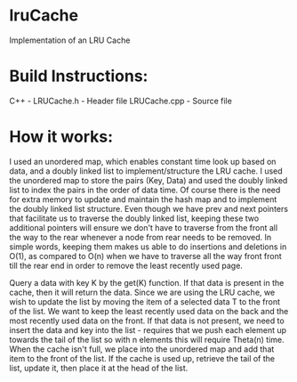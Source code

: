 lruCache
========

Implementation of an LRU Cache 


Build Instructions: 
========
C++ - LRUCache.h - Header file
      LRUCache.cpp - Source file
      
How it works:
========

I used an unordered map, which enables constant time look up based on data, and a doubly linked list to implement/structure the LRU cache. I used the unordered map to store the pairs (Key, Data) and used the doubly linked list to index the pairs in the order of data time. Of course there is the need for extra memory to update and maintain the hash map and to implement the doubly linked list structure. Even though we have prev and next pointers that facilitate us to traverse the doubly linked list, keeping these two additional pointers will ensure we don't have to traverse from the front all the way to the rear whenever a node from rear needs to be removed. In simple words, keeping them makes us able to do insertions and deletions in O(1), as compared to O(n) when we have to traverse all the way front front till the rear end in order to remove the least recently used page.

Query a data with key K by the get(K) function. If that data is present in the cache, then it will return the data. Since we are using the LRU cache, we wish to update the list by moving the item of a selected data T to the front of the list. We want to keep the least recently used data on the back and the most recently used data on the front. If that data is not present, we need to insert the data and key into the list - requires that we push each element up towards the tail of the list so with n elements this will require Theta(n) time. When the cache isn't full, we place into the unordered map and add that item to the front of the list. If the cache is used up, retrieve the tail of the list, update it, then place it at the head of the list. 

